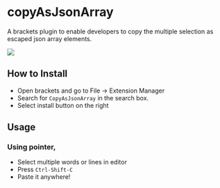 # copyAsJsonArray

A brackets plugin to enable developers to copy the multiple selection as escaped json array elements.

![](https://i.imgur.com/BphBIE6.gif)

## How to Install

 - Open brackets and go to File -> Extension Manager
 - Search for `CopyAsJsonArray` in the search box.
 - Select install button on the right

## Usage

### Using pointer,

 - Select multiple words or lines in editor
 - Press `Ctrl-Shift-C`
 - Paste it anywhere!
